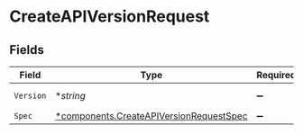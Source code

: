 # CreateAPIVersionRequest


## Fields

| Field                                                                                             | Type                                                                                              | Required                                                                                          | Description                                                                                       | Example                                                                                           |
| ------------------------------------------------------------------------------------------------- | ------------------------------------------------------------------------------------------------- | ------------------------------------------------------------------------------------------------- | ------------------------------------------------------------------------------------------------- | ------------------------------------------------------------------------------------------------- |
| `Version`                                                                                         | **string*                                                                                         | :heavy_minus_sign:                                                                                | The version of the api.                                                                           | 1.0.0                                                                                             |
| `Spec`                                                                                            | [*components.CreateAPIVersionRequestSpec](../../models/components/createapiversionrequestspec.md) | :heavy_minus_sign:                                                                                | N/A                                                                                               |                                                                                                   |